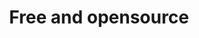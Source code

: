 ---
title: 'Free and opensource'
description: Ballerina is a free and open-source programming language, making it a more cost-effective option for businesses that want to build custom automation workflows without any expense.
image: 'images/edit-debug-diagraam-v4.png'
---